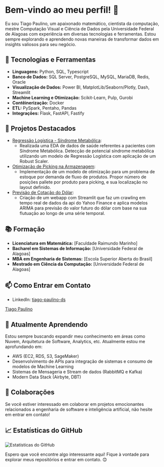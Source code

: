 # Bem-vindo ao meu perfil! 👋

Eu sou Tiago Paulino, um apaixonado matemático, cientista da computação, mestre Computação Visual e Ciência de Dados pela Universidade Federal de Alagoas com experiência em diversas tecnologias e ferramentas. Estou sempre explorando e aprendendo novas maneiras de transformar dados em insights valiosos para seu negócio.

## 🔧 Tecnologias e Ferramentas

- **Linguagens:** Python, SQL, Typescript
- **Banco de Dados:** SQL Server, PostgreSQL, MySQL, MariaDB, Redis, Oracle
- **Visualização de Dados:** Power BI, MatplotLib/Seaborn/Plotly, Dash, Streamlit
- **Machine Learning e Otimização:** Scikit-Learn, Pulp, Gurobi
- **Contêinerização:** Docker
- **ETL:** PySpark, Pentaho, Pandas
- **Integrações:** Flask, FastAPI, Fastify

## 🚀 Projetos Destacados

- [Regressão Logística - Síndrome Metabólica](https://github.com/tiagopaulino1989/MetabolicSindrome):
  - Realizada uma EDA de dados de saúde referentes a pacientes com Síndrome Metabólica. Detecção de potencial síndrome metabólica utilizando um modelo de Regressão Logística com aplicação de um Robust Scaler.  
- [Otimização de Picking na Armazenagem](https://github.com/tiagopaulino1989/SlotingPicking):
  - Implementação de um modelo de otimização para um problema de estoque por demanda de fluxo de produtos. Propor número de posições pallete por produto para picking, e sua localização no layout definido.
- [Previsão de Cotação do Dólar](https://github.com/tiagopaulino1989/ForecastUSD):
  - Criação de um webapp com Streamlit que faz um crawling em tempo real de dados da api do Yahoo Finance e aplica modelos ARIMA para previsão do valor futuro do dólar com base na sua flutuação ao longo de uma série temporal.

## 📚 Formação

- **Licenciatura em Matemática:** [Faculdade Raimundo Marinho]
- **Bacharel em Sistemas de Informação:** [Universidade Federal de Alagoas]
- **MBA em Engenharia de Sistemas:** [Escola Superior Aberta do Brasil]
- **Mestrado em Ciência da Computação:** [Universidade Federal de Alagoas]

## 📫 Como Entrar em Contato

- LinkedIn: [tiago-paulino-ds](https://www.linkedin.com/in/tiago-paulino-ds/)
<div class="badge-base LI-profile-badge" data-locale="pt_BR" data-size="medium" data-theme="dark" data-type="VERTICAL" data-vanity="tiago-paulino-ds" data-version="v1"><a class="badge-base__link LI-simple-link" href="https://br.linkedin.com/in/tiago-paulino-ds?trk=profile-badge">Tiago Paulino</a></div>
              

## 🌱 Atualmente Aprendendo

Estou sempre buscando expandir meu conhecimento em áreas como Nuvem, Arquitetura de Software, Analytics, etc. Atualmente estou me aprofundando em:
  - AWS (EC2, RDS, S3, SageMaker)
  - Desenvolvimento de APIs para integração de sistemas e consumo de modelos de Machine Learning
  - Sistemas de Mensageria e Stream de dados (RabbitMQ e Kafka)
  - Modern Data Stack (Airbyte, DBT)

## 🤝 Colaborações

Se você estiver interessado em colaborar em projetos emocionantes relacionados a engenharia de software e inteligência artificial, não hesite em entrar em contato!

## 📈 Estatísticas do GitHub

![Estatísticas do GitHub](https://github-readme-stats.vercel.app/api?username=tiagopaulino1989&show_icons=true&theme=dark)

Espero que você encontre algo interessante aqui! Fique à vontade para explorar meus repositórios e entrar em contato. 😊
